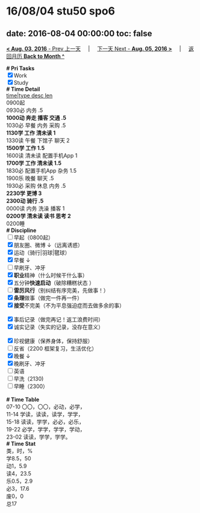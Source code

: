 # 16/08/04 stu50 spo6

date: 2016-08-04 00:00:00
toc: false
---
[**< Aug. 03, 2016** - Prev 上一天](/lifelogs/2016/08/d03.html) &nbsp; &nbsp; | &nbsp; &nbsp; [下一天 Next - **Aug. 05, 2016 >**](/lifelogs/2016/08/d05.html) &nbsp; &nbsp; |  &nbsp; &nbsp; [返回月历 **Back to Month ^**](/lifelogs/2016/08/index.html)
<br/>		<div><b># Pri Tasks</b></div>		<div><input checked="true" type="checkbox"/>Work</div>		<div><input checked="true" type="checkbox"/>Study</div><div>				<div><b># Time Detail</b></div>		</div>		<div><u>time|type desc len</u></div>		<div>0900起</div>		<div>0930必 内务 .5</div>		<div><b>1000动 奔走 播客 交通 .5</b></div>		<div>1030必 早餐 内务 采购 .5</div>		<div><b>1130学 工作 清未读 1</b></div><div>1330读 午餐 下馆子 聊天 2</div>		<div><b>1500学 工作 1.5</b></div>		<div>1600读 清未读 配置手机App 1</div>		<div><b>1700学 工作 清未读 1.5</b></div>		<div>1830必 配置手机App 杂务 1.5</div><div>1900乐 晚餐 聊天 .5</div>		<div>1930必 采购 休息 内务 .5</div>		<div><b>2230学 更博 3</b></div>		<div><b>2300动 骑行 .5</b></div><div>0000读 内务 洗澡 播客 1</div>		<div><b>0200学 清未读 读书 思考 2</b></div>		<div>0200睡</div><div><b># Discipline</b></div>		<div><input type="checkbox"/>早起（0800起）</div>		<div><input checked="true" type="checkbox"/>朋友圈、微博 ↓（远离诱惑）</div>		<div><input checked="true" type="checkbox"/>运动（骑行|羽球|毽球）</div><div><input checked="true" type="checkbox"/>早餐 ↓</div>		<div><input type="checkbox"/>早刷牙、冲牙</div><div><input checked="true" type="checkbox"/><b>职业</b>精神（什么时候干什么事）</div>		<div><input checked="true" type="checkbox"/>五分钟<b>快速启动</b>（破除糟糕状态 ）</div><div><input type="checkbox"/><b>雷厉风行</b>（别纠结有序完美，先做事！）</div>		<div><input checked="true" type="checkbox"/><b>条理</b>做事（做完一件再一件）</div>		<div><input checked="true" type="checkbox"/><b>接受</b>不完美（不为平息强迫症而去做多余的事）</div>		<div>				<div>						<div><br/></div>				</div>		</div>		<div><input checked="true" type="checkbox"/>事后记录（做完再记！返工浪费时间）</div>		<div><input checked="true" type="checkbox"/>诚实记录（失实的记录，没存在意义）</div>		<div>				<div><br/></div>				<div><input checked="true" type="checkbox"/>珍视健康（保养身体，保持舒服）</div>		</div>		<div><input type="checkbox"/>反省（2200 框架复习，生活优化）</div><div><input checked="true" type="checkbox"/>晚餐 ↓</div>		<div><input checked="true" type="checkbox"/>晚刷牙、冲牙</div><div><input type="checkbox"/>英语</div>		<div><input type="checkbox"/>早洗（2130)</div>		<div><input type="checkbox"/>早睡（2300）</div><div><br/></div>		<div><b># Time Table</b></div>		<div>07-10 〇〇，〇〇，必动，必学，</div>		<div>11-14 学读，读读，读学，学学，</div>		<div>15-18 读读，学学，必必，必乐，</div>		<div>19-22 必学，学学，学学，学动，</div>		<div>23-02 读读，学学，学学。</div><div><b># Time Stat</b></div>		<div>类，时，%</div>		<div>学8.5，50</div>		<div>动1，5.9</div>		<div>读4，23.5</div>		<div>乐0.5，2.9</div>		<div>必3，17.6</div>		<div>废0，0</div>		<div>总17</div>
